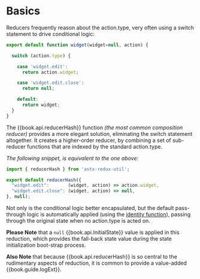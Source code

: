 # Basics

Reducers frequently reason about the action.type, very often using a
switch statement to drive conditional logic:

```js
export default function widget(widget=null, action) {

  switch (action.type) {

    case 'widget.edit':
      return action.widget;

    case 'widget.edit.close':
      return null;

    default:
      return widget;
  }
}
```

The {{book.api.reducerHash}} function *(the most common composition
reducer)* provides a more elegant solution, eliminating the switch
statement altogether.  It creates a higher-order reducer, by combining
a set of sub-reducer functions that are indexed by the standard
action.type.

*The following snippet, is equivalent to the one above:*
```js
import { reducerHash } from 'astx-redux-util';

export default reducerHash({
  "widget.edit":       (widget, action) => action.widget,
  "widget.edit.close": (widget, action) => null,
}, null);
```

Not only is the conditional logic better encapsulated, but the default
pass-through logic is automatically applied (using the [identity
function](https://lodash.com/docs#identity)), passing through the
original state when no action.type is acted on.

**Please Note** that a `null` {{book.api.InitialState}} value is applied in
this reduction, which provides the fall-back state value during the
state initialization boot-strap process.

**Also Note** that because {{book.api.reducerHash}} is so central to the
rudimentary aspects of reduction, it is common to provide a
value-added {{book.guide.logExt}}.
